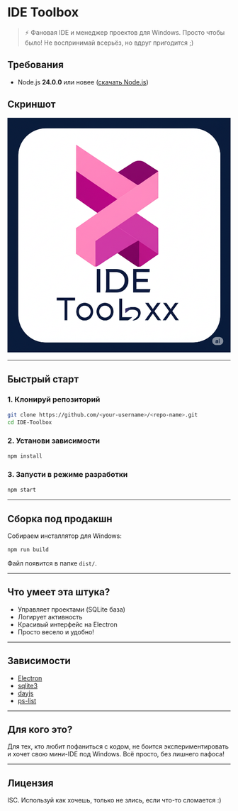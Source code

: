# IDE Toolbox

> ⚡️ Фановая IDE и менеджер проектов для Windows. Просто чтобы было! Не воспринимай всерьёз, но вдруг пригодится ;)

## Требования
- Node.js **24.0.0** или новее ([скачать Node.js](https://nodejs.org/))

## Скриншот

![icon](icon.png)

---

## Быстрый старт

### 1. Клонируй репозиторий
```sh
git clone https://github.com/<your-username>/<repo-name>.git
cd IDE-Toolbox
```

### 2. Установи зависимости
```sh
npm install
```

### 3. Запусти в режиме разработки
```sh
npm start
```

---

## Сборка под продакшн

Собираем инсталлятор для Windows:
```sh
npm run build
```

Файл появится в папке `dist/`.

---

## Что умеет эта штука?
- Управляет проектами (SQLite база)
- Логирует активность
- Красивый интерфейс на Electron
- Просто весело и удобно!

---

## Зависимости
- [Electron](https://www.electronjs.org/)
- [sqlite3](https://www.npmjs.com/package/sqlite3)
- [dayjs](https://www.npmjs.com/package/dayjs)
- [ps-list](https://www.npmjs.com/package/ps-list)

---

## Для кого это?
Для тех, кто любит пофаниться с кодом, не боится экспериментировать и хочет свою мини-IDE под Windows. Всё просто, без лишнего пафоса!

---

## Лицензия
ISC. Используй как хочешь, только не злись, если что-то сломается :) 